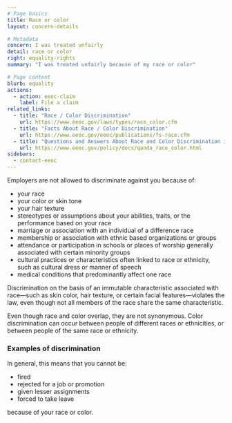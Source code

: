 ```yaml
---
# Page basics
title: Race or color
layout: concern-details

# Metadata
concern: I was treated unfairly
detail: race or color
right: equality-rights
summary: "I was treated unfairly because of my race or color"

# Page content
blurb: equality
actions:
  - action: eeoc-claim
    label: File a claim
related_links:
  - title: "Race / Color Discrimination"
    url: https://www.eeoc.gov/laws/types/race_color.cfm
  - title: "Facts About Race / Color Discrimination"
    url: https://www.eeoc.gov/eeoc/publications/fs-race.cfm
  - title: "Questions and Answers About Race and Color Discrimination in Employment"
    url: https://www.eeoc.gov/policy/docs/qanda_race_color.html
sidebars:
  - contact-eeoc
---
```


Employers are not allowed to discriminate against you because of:

- your race
- your color or skin tone
- your hair texture
- stereotypes or assumptions about your abilities, traits, or the performance based on your race
- marriage or association with an individual of a difference race
- membership or association with ethnic based organizations or groups
- attendance or participation in schools or places of worship generally associated with certain minority groups
- cultural practices or characteristics often linked to race or ethnicity, such as cultural dress or manner of speech
- medical conditions that predominantly affect one race

Discrimination on the basis of an immutable characteristic associated with race—such as skin color, hair texture, or certain facial features—violates the law, even though not all members of the race share the same characteristic.

Even though race and color overlap, they are not synonymous. Color discrimination can occur between people of different races or ethnicities, or between people of the same race or ethnicity.


### Examples of discrimination

In general, this means that you cannot be:

- fired
- rejected for a job or promotion
- given lesser assignments
- forced to take leave

because of your race or color.
